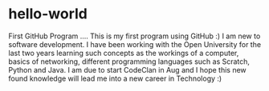 # hello-world
First GitHub Program
....
This is my first program using GitHub :) I am new to software development. I have been working with the Open University for the last two years learning such concepts as  the workings of a computer, basics of networking, different programming languages such as Scratch, Python and Java. 
I am due to start CodeClan in Aug and I hope this new found knowledge will lead me into a new career in Technology :)
